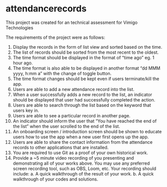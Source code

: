 # attendancerecords

This project was created for an technical assessment for Vimigo Technologies

The requirements of the project were as follows:

1. Display the records in the form of list view and sorted based on the time.
2. The list of records should be sorted from the most recent to the oldest.
3. The time format should be displayed in the format of “time ago” eg. 1 hour ago.
4. The time format is also able to be displayed in another format “dd MMM yyyy, h:mm a”
with the change of toggle button.
5. The time format changes should be kept even if users terminate/kill the app.
6. Users are able to add a new attendance record into the list.
7. When a user successfully adds a new record to the list, an indicator should be displayed
that user had successfully completed the action.
8. Users are able to search through the list based on the keyword that users key in.
9. Users are able to see a particular record in another page.
10. An indicator should inform the user that “You have reached the end of the list” when
the user scrolled to the end of the list.
11. An onboarding screen / introduction screen should be shown to educate users how to
use the app when a new user first opens up the app.
12. Users are able to share the contact information from the attendance records to other applications that are installed.
13. You are required to use Git as a proof of your own historical work.
14. Provide a ~5 minute video recording of you presenting and demonstrating all of your
works above. You may use any preferred screen recording tool, such as OBS, Loom, etc. Your recording should include:
a. A quick walkthrough of the result of your work.
b. A quick walkthrough of your codes and solutions.
